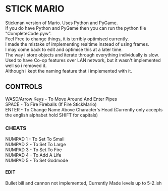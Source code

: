 # STICK MARIO
Stickman version of Mario. Uses Python and PyGame.<br />
If you do have Python and PyGame then you can run the python file "CompleteCode.pyw".<br />
Feel Free to change things, it is terribly optimised currently.<br />
I made the mistake of implementing realtime instead of using frames.<br />
I may come back to edit and optimise this at a later time.<br />
The way i store objects and iterate through everything individually is slow.<br />
Used to have Co-op features over LAN network, but it wasn't implemented well so i removed it.<br />
Although i kept the naming feature that i implemented with it.<br />

## CONTROLS
WASD/Arrow Keys - To Move Around And Enter Pipes <br />
SPACE           - To Fire Fireballs (If Fire StickMario) <br />
ENTER           - To Change Name Above Character's Head (Currently only accepts the english alphabet hold SHIFT for capitals)
### CHEATS
NUMPAD 1        - To Set To Small <br />
NUMPAD 2        - To Set To Large <br />
NUMPAD 3        - To Set To Fire <br />
NUMPAD 4        - To Add A Life <br />
NUMPAD 5        - To Set Godmode

#### EDIT
Bullet bill and cannon not implemented, Currently Made levels up to 5-2.ish
